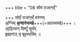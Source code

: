 +++
title = "08 सोमं राजानव्ँ"

+++
सोमँ॒ राजा॑न॒व्ँ वरु॑णम्  
अ॒ग्निम् **अ॒न्वार॑भामहे**+++(=आलभामहे)+++ ।  
आ॒दि॒त्यान् विष्णुँ॒ सूर्य॑म्  
ब्र॒ह्माण॑ञ् च॒ बृह॒स्पति॑म् ॥